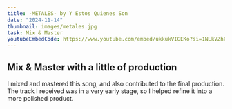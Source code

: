 ```yaml
---
title: -METALES- by Y Estos Quienes Son
date: "2024-11-14"
thumbnail: images/metales.jpg
task: Mix & Master
youtubeEmbedCode: https://www.youtube.com/embed/ukkukVIGEKo?si=1NLkVZhCPUXq4nAU-
---
```


## Mix & Master with a little of production

I mixed and mastered this song, and also contributed to the final production. The track I received was in a very early stage, so I helped refine it into a more polished product.
